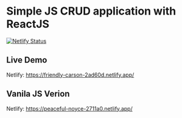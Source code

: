 # Simple JS CRUD application with ReactJS

[![Netlify Status](https://api.netlify.com/api/v1/badges/bfdffce3-600c-4baf-a133-94a554ef87c7/deploy-status)](https://app.netlify.com/sites/friendly-carson-2ad60d/deploys)

## Live Demo
Netlify: https://friendly-carson-2ad60d.netlify.app/

## Vanila JS Verion
Netlify: https://peaceful-noyce-2711a0.netlify.app/
